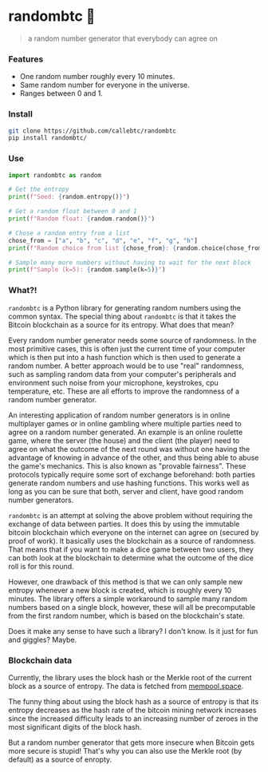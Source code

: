 # randombtc 🎲

> a random number generator that everybody can agree on

### Features
* One random number roughly every 10 minutes.
* Same random number for everyone in the universe.
* Ranges between 0 and 1.

### Install
````bash
git clone https://github.com/callebtc/randombtc
pip install randombtc/
````

### Use
```python
import randombtc as random

# Get the entropy
print(f"Seed: {random.entropy()}")

# Get a random float between 0 and 1
print(f"Random float: {random.random()}")

# Chose a random entry from a list
chose_from = ["a", "b", "c", "d", "e", "f", "g", "h"]
print(f"Random choice from list {chose_from}: {random.choice(chose_from)}")

# Sample many more numbers without having to wait for the next block
print(f"Sample (k=5): {random.sample(k=5)}")

```

### What?!

`randombtc` is a Python library for generating random numbers using the common syntax. The special thing about `randombtc` is that it takes the Bitcoin blockchain as a source for its entropy. What does that mean?

Every random number generator needs some source of randomness. In the most primitive cases, this is often just the current time of your computer which is then put into a hash function which is then used to generate a random number. A better approach would be to use "real" randomness, such as sampling random data from your computer's peripherals and environment such noise from your microphone, keystrokes, cpu temperature, etc. These are all efforts to improve the randomness of a random number generator.

An interesting application of random number generators is in online multiplayer games or in online gambling where multiple parties need to agree on a random number generated. An example is an online roulette game, where the server (the house) and the client (the player) need to agree on what the outcome of the next round was without one having the advantage of knowing in advance of the other, and thus being able to abuse the game's mechanics. This is also known as "provable fairness". These protocols typically require some sort of exchange beforehand: both parties generate random numbers and use hashing functions. This works well as long as you can be sure that both, server and client, have good random number generators.

`randombtc` is an attempt at solving the above problem without requiring the exchange of data between parties. It does this by using the immutable bitcoin blockchain which everyone on the internet can agree on (secured by proof of work). It basically uses the blockchain as a source of randomness. That means that if you want to make a dice game between two users, they can both look at the blockchain to determine what the outcome of the dice roll is for this round.

However, one drawback of this method is that we can only sample new entropy whenever a new block is created, which is roughly every 10 minutes. The library offers a simple workaround to sample many random numbers based on a single block, however, these will all be precomputable from the first random number, which is based on the blockchain's state.

Does it make any sense to have such a library? I don't know. Is it just for fun and giggles? Maybe.

### Blockchain data

Currently, the library uses the block hash or the Merkle root of the current block as a source of entropy. The data is fetched from [mempool.space](https://mempool.space). 

The funny thing about using the block hash as a source of entropy is that its entropy decreases as the hash rate of the bitcoin mining network increases since the increased difficulty leads to an increasing number of zeroes in the most significant digits of the block hash. 

But a random number generator that gets more insecure when Bitcoin gets more secure is stupid! That's why you can also use the Merkle root (by default) as a source of enropty.  

